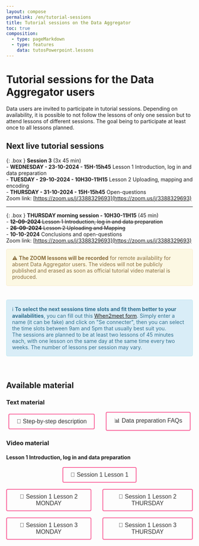 ```yaml
---
layout: compose
permalink: /en/tutorial-sessions
title: Tutorial sessions on the Data Aggregator
toc: true
composition:
  - type: pageMarkdown
  - type: features
    data: tutosPowerpoint.lessons
---
```


# Tutorial sessions for the Data Aggregator users

Data users are invited to participate in tutorial sessions. Depending on availability, it is possible to not follow the lessons of only one session but to attend lessons of different sessions. The goal being to participate at least once to all lessons planned.
<br>

## Next live tutorial sessions

{: .box }
**Session 3** (3x 45 min)
<br>- **WEDNESDAY - 23-10-2024 - 15H-15h45** Lesson 1 Introduction, log in and data preparation
<br>- **TUESDAY - 29-10-2024 - 10H30-11H15** Lesson 2 Uploading, mapping and encoding
<br>- **THURSDAY - 31-10-2024 - 15H-15h45** Open-questions
<br>Zoom link: [https://zoom.us/j/3388329693](https://zoom.us/j/3388329693)

---

{: .box }
**THURSDAY morning session - 10H30-11H15** (45 min)
<br>- ~~**12-09-2024** Lesson 1 Introduction, log in and data preparation~~
<br>- ~~**26-09-2024** Lesson 2 Uploading and Mapping~~
<br>- **10-10-2024** Conclusions and open-questions
<br>Zoom link: [https://zoom.us/j/3388329693](https://zoom.us/j/3388329693)


<div style="padding: 15px; border: 1px solid transparent; border-color: transparent; margin-bottom: 20px; border-radius: 4px; color: #8a6d3b;; background-color: #fcf8e3; border-color: #faebcc;">
⚠️ <strong>The ZOOM lessons will be recorded</strong> for remote availability for absent Data Aggregator users. The videos will not be publicly published and erased as soon as official tutorial video material is produced.
</div>

<br>

<div style="padding: 15px; border: 1px solid transparent; border-color: transparent; margin-bottom: 20px; border-radius: 4px; color: #31708f; background-color: #d9edf7; border-color: #bce8f1;">
ℹ️ <strong>To select the next sessions time slots and fit them better to your availabilities</strong>, you can fill out this <a href='https://www.when2meet.com/?26382542-qnMyB' target="_blank" rel="noopener noreferrer">When2meet form</a>. Simply enter a name (it can be fake) and click on "Se connecter", then you can select the time slots between 9am and 5pm that usually best suit you.<br> The sessions are planned to be at least two lessons of 45 minutes each, with one lesson on the same day at the same time every two weeks. The number of lessons per session may vary.
</div>

<br>

## Available material

### Text material

<div style="display: flex; justify-content: center; align-items: center; gap: 30px;">
  <a href="/en/how-to-publish-data" style="text-decoration: none;">
    <button style="padding: 10px 20px; font-size: 16px; border: 2px solid #FA5E97; border-radius: 4px; background-color: transparent; color: #333; cursor: pointer;"
            onmouseover="this.style.color='#FA5E97';"
            onmouseout="this.style.color='#333';">
      🥾 Step-by-step description
    </button>
  </a>
  <a href="/en/data-aggregator-faqs" style="text-decoration: none;">
    <button style="padding: 10px 20px; font-size: 16px; border: 2px solid #FA5E97; border-radius: 4px; background-color: transparent; color: #333; cursor: pointer;"
            onmouseover="this.style.color='#FA5E97';"
            onmouseout="this.style.color='#333';">
      📊 Data preparation FAQs
    </button>
  </a>
</div>

### Video material

#### Lesson 1 Introduction, log in and data preparation

<div style="display: flex; justify-content: center; align-items: center; gap: 30px;">
  <a href="https://cscfetkarch.sharepoint.com/:v:/s/infofauna_extern/ERUY8dF1l15PlmktTwK-avMBtfSAOKdgDotw9_MaUz3BqA?e=vAKPLb" style="text-decoration: none;">
    <button style="padding: 10px 20px; font-size: 16px; border: 2px solid #FA5E97; border-radius: 4px; background-color: transparent; color: #333; cursor: pointer;"
            onmouseover="this.style.color='#FA5E97';"
            onmouseout="this.style.color='#333';">
      🎥 Session 1 Lesson 1
    </button>
  </a>
</div>

<br> 

<div style="display: flex; justify-content: center; align-items: center; gap: 30px;">
  <a href="https://cscfetkarch.sharepoint.com/:v:/s/infofauna_extern/EavJo6LRQUFEroTlCA_VT84BQz8-5QCojjGAsAudqBJChw?e=Q5fVgy" style="text-decoration: none;">
    <button style="padding: 10px 20px; font-size: 16px; border: 2px solid #FA5E97; border-radius: 4px; background-color: transparent; color: #333; cursor: pointer;"
            onmouseover="this.style.color='#FA5E97';"
            onmouseout="this.style.color='#333';">
      🎥 Session 1 Lesson 2 MONDAY
    </button>
  </a>
  <a href="https://cscfetkarch.sharepoint.com/:v:/s/infofauna_extern/EVA3h3J0vj1Hlt0cmdwy4qkBQWTeEpMBowOUSJ1MeVJXkg?e=HrAlYs" style="text-decoration: none;">
    <button style="padding: 10px 20px; font-size: 16px; border: 2px solid #FA5E97; border-radius: 4px; background-color: transparent; color: #333; cursor: pointer;"
            onmouseover="this.style.color='#FA5E97';"
            onmouseout="this.style.color='#333';">
      🎥 Session 1 Lesson 2 THURSDAY
    </button>
  </a>
</div>

<br> 

<div style="display: flex; justify-content: center; align-items: center; gap: 30px;">
  <a href="https://cscfetkarch.sharepoint.com/:v:/s/infofauna_extern/EQs9OC2Sy-tNuRtY-4cvA3IBV9-XDzyesSb_ZckwLlPAow?e=RLhtzt" style="text-decoration: none;">
    <button style="padding: 10px 20px; font-size: 16px; border: 2px solid #FA5E97; border-radius: 4px; background-color: transparent; color: #333; cursor: pointer;"
            onmouseover="this.style.color='#FA5E97';"
            onmouseout="this.style.color='#333';">
      🎥 Session 1 Lesson 3 MONDAY
    </button>
  </a>
  <a href="https://cscfetkarch.sharepoint.com/:v:/s/infofauna_extern/EdqeO6Dw19lDnWMw7hiLMecB9qQxOugbYZASy0CSh8OEtg?e=XaPcLE" style="text-decoration: none;">
    <button style="padding: 10px 20px; font-size: 16px; border: 2px solid #FA5E97; border-radius: 4px; background-color: transparent; color: #333; cursor: pointer;"
            onmouseover="this.style.color='#FA5E97';"
            onmouseout="this.style.color='#333';">
      🎥 Session 1 Lesson 3 THURSDAY
    </button>
  </a>
</div>



<html lang="en">
<head>
  <meta charset="UTF-8">
  <meta name="viewport" content="width=device-width, initial-scale=1.0">
  <title>Back to Top Button</title>
  <style>
    /* Style for the Back to Top Button */
    #back-to-top {
      position: fixed;
      bottom: 40px;
      right: 120px;
      display: none;
      background-color: #fa5e97;
      color: white;
      text-align: center;
      padding: 5px;
      border-radius: 5px;
      font-size: 18px;
      cursor: pointer;
      z-index: 1000;
      width: 70px; /* Width for the rectangle */
      height: 50px; /* Height for the rectangle */
      line-height: 40px;
    }

    #back-to-top:hover {
      background-color: #fa5e97;
    }
  </style>
</head>

<body>

  <!-- Back to Top Button -->
  <a id="back-to-top" href="#" title="Back to top">Up</a>

  <script>
    // Show or hide the button when scrolling
    window.onscroll = function() {
      scrollFunction();
    };

    function scrollFunction() {
      var backToTopButton = document.getElementById("back-to-top");
      if (document.body.scrollTop > 20 || document.documentElement.scrollTop > 20) {
        backToTopButton.style.display = "block";
      } else {
        backToTopButton.style.display = "none";
      }
    }

    // Scroll to the top when the button is clicked
    document.getElementById("back-to-top").addEventListener("click", function(event) {
      event.preventDefault();
      document.body.scrollTop = 0; // For Safari
      document.documentElement.scrollTop = 0; // For Chrome, Firefox, IE, and Opera
    });
  </script>

</body>
</html>

